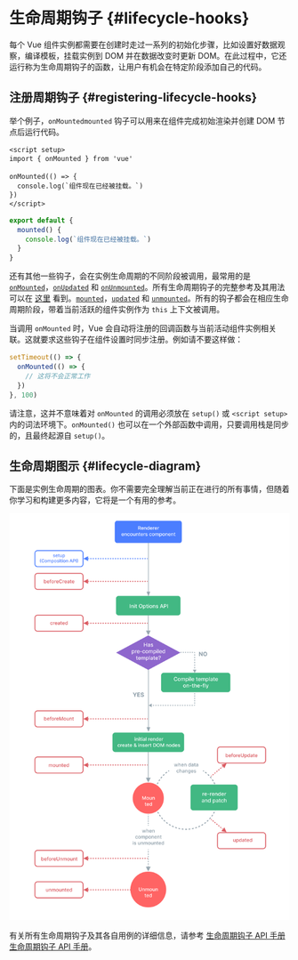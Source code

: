 # 生命周期钩子 {#lifecycle-hooks}

每个 Vue 组件实例都需要在创建时走过一系列的初始化步骤，比如设置好数据观察，编译模板，挂载实例到 DOM 并在数据改变时更新 DOM。在此过程中，它还运行称为生命周期钩子的函数，让用户有机会在特定阶段添加自己的代码。

## 注册周期钩子 {#registering-lifecycle-hooks}

举个例子，<span class="composition-api">`onMounted`</span><span class="options-api">`mounted`</span> 钩子可以用来在组件完成初始渲染并创建 DOM 节点后运行代码。

<div class="composition-api">

```vue
<script setup>
import { onMounted } from 'vue'

onMounted(() => {
  console.log(`组件现在已经被挂载。`)
})
</script>
```

</div>
<div class="options-api">

```js
export default {
  mounted() {
    console.log(`组件现在已经被挂载。`)
  }
}
```

</div>

还有其他一些钩子，会在实例生命周期的不同阶段被调用，最常用的是 <span class="composition-api">[`onMounted`](/api/composition-api-lifecycle.html#onmounted)，[`onUpdated`](/api/composition-api-lifecycle.html#onupdated) 和 [`onUnmounted`](/api/composition-api-lifecycle.html#onunmounted)。所有生命周期钩子的完整参考及其用法可以在 [这里](/api/composition-api-lifecycle.html) 看到。</span><span class="options-api">[`mounted`](/api/options-lifecycle.html#mounted)，[`updated`](/api/options-lifecycle.html#updated) 和 [`unmounted`](/api/options-lifecycle.html#unmounted)。所有的钩子都会在相应生命周期阶段，带着当前活跃的组件实例作为 `this` 上下文被调用。</span>

<div class="composition-api">

当调用 `onMounted` 时，Vue 会自动将注册的回调函数与当前活动组件实例相关联。这就要求这些钩子在组件设置时同步注册。例如请不要这样做：

```js
setTimeout(() => {
  onMounted(() => {
    // 这将不会正常工作
  })
}, 100)
```

请注意，这并不意味着对 `onMounted` 的调用必须放在 `setup()` 或 `<script setup>` 内的词法环境下。`onMounted()` 也可以在一个外部函数中调用，只要调用栈是同步的，且最终起源自 `setup()`。

</div>

## 生命周期图示 {#lifecycle-diagram}

下面是实例生命周期的图表。你不需要完全理解当前正在进行的所有事情，但随着你学习和构建更多内容，它将是一个有用的参考。

![组件生命周期图示](./images/lifecycle.png)

<!-- https://www.figma.com/file/Xw3UeNMOralY6NV7gSjWdS/Vue-Lifecycle -->

有关所有生命周期钩子及其各自用例的详细信息，请参考 <span class="composition-api">[生命周期钩子 API 手册](/api/composition-api-lifecycle.html)</span><span class="options-api">[生命周期钩子 API 手册](/api/options-lifecycle.html)</span>。

